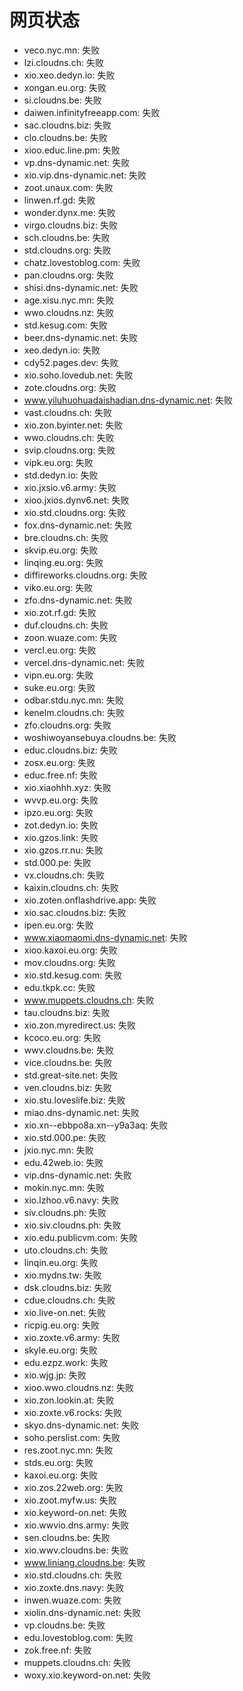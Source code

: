 # 网页状态
- veco.nyc.mn: 失败
- lzi.cloudns.ch: 失败
- xio.xeo.dedyn.io: 失败
- xongan.eu.org: 失败
- si.cloudns.be: 失败
- daiwen.infinityfreeapp.com: 失败
- sac.cloudns.biz: 失败
- clo.cloudns.be: 失败
- xioo.educ.line.pm: 失败
- vp.dns-dynamic.net: 失败
- xio.vip.dns-dynamic.net: 失败
- zoot.unaux.com: 失败
- linwen.rf.gd: 失败
- wonder.dynx.me: 失败
- virgo.cloudns.biz: 失败
- sch.cloudns.be: 失败
- std.cloudns.org: 失败
- chatz.lovestoblog.com: 失败
- pan.cloudns.org: 失败
- shisi.dns-dynamic.net: 失败
- age.xisu.nyc.mn: 失败
- wwo.cloudns.nz: 失败
- std.kesug.com: 失败
- beer.dns-dynamic.net: 失败
- xeo.dedyn.io: 失败
- cdy52.pages.dev: 失败
- xio.soho.lovedub.net: 失败
- zote.cloudns.org: 失败
- www.yiluhuohuadaishadian.dns-dynamic.net: 失败
- vast.cloudns.ch: 失败
- xio.zon.byinter.net: 失败
- wwo.cloudns.ch: 失败
- svip.cloudns.org: 失败
- vipk.eu.org: 失败
- std.dedyn.io: 失败
- xio.jxsio.v6.army: 失败
- xioo.jxios.dynv6.net: 失败
- xio.std.cloudns.org: 失败
- fox.dns-dynamic.net: 失败
- bre.cloudns.ch: 失败
- skvip.eu.org: 失败
- linqing.eu.org: 失败
- diffireworks.cloudns.org: 失败
- viko.eu.org: 失败
- zfo.dns-dynamic.net: 失败
- xio.zot.rf.gd: 失败
- duf.cloudns.ch: 失败
- zoon.wuaze.com: 失败
- vercl.eu.org: 失败
- vercel.dns-dynamic.net: 失败
- vipn.eu.org: 失败
- suke.eu.org: 失败
- odbar.stdu.nyc.mn: 失败
- kenelm.cloudns.ch: 失败
- zfo.cloudns.org: 失败
- woshiwoyansebuya.cloudns.be: 失败
- educ.cloudns.biz: 失败
- zosx.eu.org: 失败
- educ.free.nf: 失败
- xio.xiaohhh.xyz: 失败
- wvvp.eu.org: 失败
- ipzo.eu.org: 失败
- zot.dedyn.io: 失败
- xio.gzos.link: 失败
- xio.gzos.rr.nu: 失败
- std.000.pe: 失败
- vx.cloudns.ch: 失败
- kaixin.cloudns.ch: 失败
- xio.zoten.onflashdrive.app: 失败
- xio.sac.cloudns.biz: 失败
- ipen.eu.org: 失败
- www.xiaomaomi.dns-dynamic.net: 失败
- xioo.kaxoi.eu.org: 失败
- mov.cloudns.org: 失败
- xio.std.kesug.com: 失败
- edu.tkpk.cc: 失败
- www.muppets.cloudns.ch: 失败
- tau.cloudns.biz: 失败
- xio.zon.myredirect.us: 失败
- kcoco.eu.org: 失败
- wwv.cloudns.be: 失败
- vice.cloudns.be: 失败
- std.great-site.net: 失败
- ven.cloudns.biz: 失败
- xio.stu.loveslife.biz: 失败
- miao.dns-dynamic.net: 失败
- xio.xn--ebbpo8a.xn--y9a3aq: 失败
- xio.std.000.pe: 失败
- jxio.nyc.mn: 失败
- edu.42web.io: 失败
- vip.dns-dynamic.net: 失败
- mokin.nyc.mn: 失败
- xio.lzhoo.v6.navy: 失败
- siv.cloudns.ph: 失败
- xio.siv.cloudns.ph: 失败
- xio.edu.publicvm.com: 失败
- uto.cloudns.ch: 失败
- linqin.eu.org: 失败
- xio.mydns.tw: 失败
- dsk.cloudns.biz: 失败
- cdue.cloudns.ch: 失败
- xio.live-on.net: 失败
- ricpig.eu.org: 失败
- xio.zoxte.v6.army: 失败
- skyle.eu.org: 失败
- edu.ezpz.work: 失败
- xio.wjg.jp: 失败
- xioo.wwo.cloudns.nz: 失败
- xio.zon.lookin.at: 失败
- xio.zoxte.v6.rocks: 失败
- skyo.dns-dynamic.net: 失败
- soho.perslist.com: 失败
- res.zoot.nyc.mn: 失败
- stds.eu.org: 失败
- kaxoi.eu.org: 失败
- xio.zos.22web.org: 失败
- xio.zoot.myfw.us: 失败
- xio.keyword-on.net: 失败
- xio.wwvio.dns.army: 失败
- sen.cloudns.be: 失败
- xio.wwv.cloudns.be: 失败
- www.liniang.cloudns.be: 失败
- xio.std.cloudns.ch: 失败
- xio.zoxte.dns.navy: 失败
- inwen.wuaze.com: 失败
- xiolin.dns-dynamic.net: 失败
- vp.cloudns.be: 失败
- edu.lovestoblog.com: 失败
- zok.free.nf: 失败
- muppets.cloudns.ch: 失败
- woxy.xio.keyword-on.net: 失败
